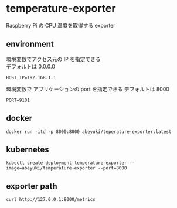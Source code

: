 # temperature-exporter
Raspberry Pi の CPU 温度を取得する exporter

## environment
環境変数でアクセス元の IP を指定できる  
デフォルトは 0.0.0.0
```
HOST_IP=192.168.1.1
```
環境変数で アプリケーションの port を指定できる
デフォルトは 8000
```
PORT=9101
```

## docker

```
docker run -itd -p 8000:8000 abeyuki/teperature-exporter:latest
```

## kubernetes

```
kubectl create deployment temperature-exporter --image=abeyuki/temperature-exporter --port=8000
```

## exporter path

```
curl http://127.0.0.1:8000/metrics
```